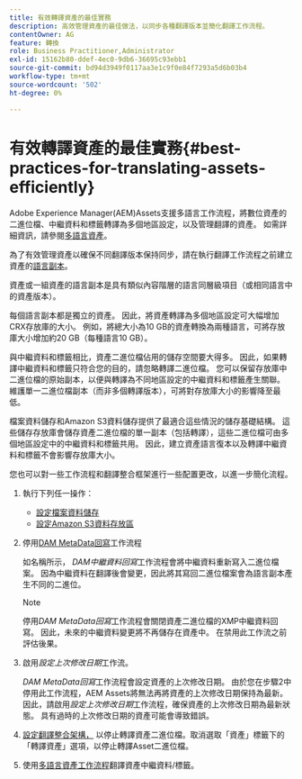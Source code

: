 ```yaml
---
title: 有效轉譯資產的最佳實務
description: 高效管理資產的最佳做法，以同步各種翻譯版本並簡化翻譯工作流程。
contentOwner: AG
feature: 轉換
role: Business Practitioner,Administrator
exl-id: 15162b80-ddef-4ec0-9db6-36695c93ebb1
source-git-commit: bd94d3949f0117aa3e1c9f0e84f7293a5d6b03b4
workflow-type: tm+mt
source-wordcount: '502'
ht-degree: 0%

---
```


# 有效轉譯資產的最佳實務{#best-practices-for-translating-assets-efficiently}

Adobe Experience Manager(AEM)Assets支援多語言工作流程，將數位資產的二進位檔、中繼資料和標籤轉譯為多個地區設定，以及管理翻譯的資產。 如需詳細資訊，請參閱[多語言資產](multilingual-assets.md)。

為了有效管理資產以確保不同翻譯版本保持同步，請在執行翻譯工作流程之前建立資產的[語言副本](preparing-assets-for-translation.md)。

資產或一組資產的語言副本是具有類似內容階層的語言同層級項目（或相同語言中的資產版本）。

每個語言副本都是獨立的資產。 因此，將資產轉譯為多個地區設定可大幅增加CRX存放庫的大小。 例如，將總大小為10 GB的資產轉換為兩種語言，可將存放庫大小增加約20 GB（每種語言10 GB）。

與中繼資料和標籤相比，資產二進位檔佔用的儲存空間要大得多。 因此，如果轉譯中繼資料和標籤只符合您的目的，請忽略轉譯二進位檔。 您可以保留存放庫中二進位檔的原始副本，以便與轉譯為不同地區設定的中繼資料和標籤產生關聯。 維護單一二進位檔副本（而非多個轉譯版本），可將對存放庫大小的影響降至最低。

檔案資料儲存和Amazon S3資料儲存提供了最適合這些情況的儲存基礎結構。 這些儲存存放庫會儲存資產二進位檔的單一副本（包括轉譯），這些二進位檔可由多個地區設定中的中繼資料和標籤共用。 因此，建立資產語言復本以及轉譯中繼資料和標籤不會影響存放庫大小。

您也可以對一些工作流程和翻譯整合框架進行一些配置更改，以進一步簡化流程。

1. 執行下列任一操作：

   * [設定檔案資料儲存](/help/sites-deploying/data-store-config.md)
   * [設定Amazon S3資料存放區](/help/sites-deploying/data-store-config.md)

1. 停用[DAM MetaData回寫](/help/sites-administering/workflow-offloader.md#disable-offloading)工作流程

   如名稱所示， *DAM中繼資料回寫*&#x200B;工作流程會將中繼資料重新寫入二進位檔案。 因為中繼資料在翻譯後會變更，因此將其寫回二進位檔案會為語言副本產生不同的二進位。

   >[!NOTE]
   >
   >停用&#x200B;*DAM MetaData回寫*&#x200B;工作流程會關閉資產二進位檔的XMP中繼資料回寫。 因此，未來的中繼資料變更將不再儲存在資產中。 在禁用此工作流之前評估後果。

1. 啟用&#x200B;*設定上次修改日期*&#x200B;工作流。

   *DAM MetaData回寫*&#x200B;工作流程會設定資產的上次修改日期。 由於您在步驟2中停用此工作流程，AEM Assets將無法再將資產的上次修改日期保持為最新。 因此，請啟用&#x200B;*設定上次修改日期*&#x200B;工作流程，確保資產的上次修改日期為最新狀態。 具有過時的上次修改日期的資產可能會導致錯誤。

1. [設定翻譯整合架構，](/help/sites-administering/tc-tic.md) 以停止轉譯資產二進位檔。取消選取「資產」標籤下的「轉譯資產」選項，以停止轉譯Asset二進位檔。
1. 使用[多語言資產工作流程](multilingual-assets.md)翻譯資產中繼資料/標籤。
